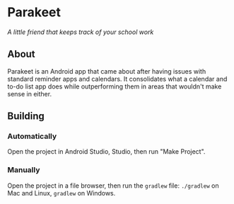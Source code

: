 # Parakeet
*A little friend that keeps track of your school work*
## About
Parakeet is an Android app that came about after having issues with standard
reminder apps and calendars. It consolidates what a calendar and to-do list app
does while outperforming them in areas that wouldn't make sense in either.

## Building
### Automatically
Open the project in Android Studio, Studio, then run "Make Project".

### Manually
Open the project in a file browser, then run the `gradlew` file:
`./gradlew` on Mac and Linux, `gradlew` on Windows.
